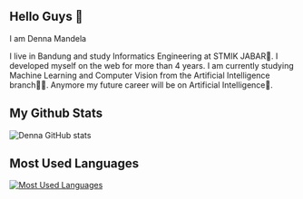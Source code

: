 ## Hello Guys 👋

I am Denna Mandela

I live in Bandung and study Informatics Engineering at STMIK JABAR🏫. I developed myself on the web for more than 4 years. I am currently studying Machine Learning and Computer Vision from the Artificial Intelligence branch👨‍💻. Anymore my future career will be on Artificial Intelligence🤖.


## My Github Stats
![Denna GitHub stats](https://github-readme-stats.vercel.app/api?username=dennamandela&show_icons=true&theme=radical)


## Most Used Languages
[![Most Used Languages](https://github-readme-stats.vercel.app/api/top-langs/?username=dennamandela&layout=compactlangs_count=8)](https://github.com/dennamandela/github-readme-stats)
